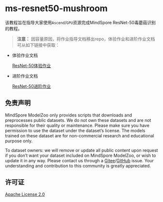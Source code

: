 # ms-resnet50-mushroom

该教程旨在指导大家使用`Ascend`/`GPU`资源完成MindSpore ResNet-50毒蘑菇识别的教程。

> **注意：** 因容量原因，将作业指导文档移出repo，体验作业和进阶作业文档可从如下链接中获取：

* 体验作业文档

    [ResNet-50体验作业](https://ascend-tutorials.obs.cn-north-4.myhuaweicloud.com/resnet-50/demo/ResNet-50%E4%BD%93%E9%AA%8C%E4%BD%9C%E4%B8%9A.pdf)

* 进阶作业文档

    [ResNet-50进阶作业](https://ascend-tutorials.obs.cn-north-4.myhuaweicloud.com/resnet-50/demo/ResNet-50%E8%BF%9B%E9%98%B6%E4%BD%9C%E4%B8%9A.pdf)

## 免责声明

MindSpore ModelZoo only provides scripts that downloads and preprocesses public datasets. We do not own these datasets and are not responsible for their quality or maintenance. Please make sure you have permission to use the dataset under the dataset’s license. The models trained on these dataset are for non-commercial research and educational purpose only.

To dataset owners: we will remove or update all public content upon request if you don’t want your dataset included on MindSpore ModelZoo, or wish to update it in any way. Please contact us through a [Gitee](https://gitee.com/mindspore/mindspore/issues)/[GitHub](https://github.com/mindspore-ai/mindspore/issues) issue. Your understanding and contribution to this community is greatly appreciated.

## 许可证

[Apache License 2.0](../LICENSE)

